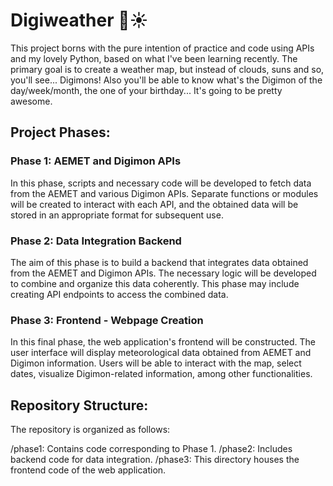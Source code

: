 # Digiweather 👾☀️

This project borns with the pure intention of practice and code using APIs and my lovely Python, based on what I've been learning recently. The primary goal is to create a weather map, but instead of clouds, suns and so, you'll see... Digimons! Also you'll be able to know what's the Digimon of the day/week/month, the one of your birthday... It's going to be pretty awesome.

## Project Phases:
### Phase 1: AEMET and Digimon APIs
In this phase, scripts and necessary code will be developed to fetch data from the AEMET and various Digimon APIs. Separate functions or modules will be created to interact with each API, and the obtained data will be stored in an appropriate format for subsequent use.

### Phase 2: Data Integration Backend
The aim of this phase is to build a backend that integrates data obtained from the AEMET and Digimon APIs. The necessary logic will be developed to combine and organize this data coherently. This phase may include creating API endpoints to access the combined data.

### Phase 3: Frontend - Webpage Creation
In this final phase, the web application's frontend will be constructed. The user interface will display meteorological data obtained from AEMET and Digimon information. Users will be able to interact with the map, select dates, visualize Digimon-related information, among other functionalities.

## Repository Structure:
The repository is organized as follows:

/phase1: Contains code corresponding to Phase 1.
/phase2: Includes backend code for data integration.
/phase3: This directory houses the frontend code of the web application.
